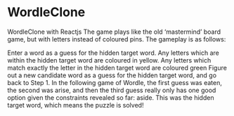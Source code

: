 # WordleClone
WordleClone with Reactjs
The game plays like the old ‘mastermind’ board game, but with letters instead of coloured pins. The gameplay is as follows:

Enter a word as a guess for the hidden target word.
Any letters which are within the hidden target word are coloured in yellow.
Any letters which match exactly the letter in the hidden target word are coloured green
Figure out a new candidate word as a guess for the hidden target word, and go back to Step 1.
In the following game of Wordle, the first guess was eaten, the second was arise, and then the third guess really only has one good option given the constraints revealed so far: aside. This was the hidden target word, which means the puzzle is solved!


